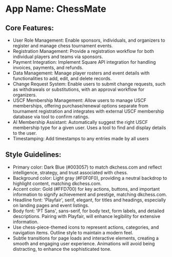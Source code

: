 # **App Name**: ChessMate

## Core Features:

- User Role Management: Enable sponsors, individuals, and organizers to register and manage chess tournament events.
- Registration Management: Provide a registration workflow for both individual players and teams via sponsors.
- Payment Integration: Implement Square API integration for handling invoices, payments, and refunds.
- Data Management: Manage player rosters and event details with functionalities to add, edit, and delete records.
- Change Request System: Enable users to submit change requests, such as withdrawals or substitutions, with an approval workflow for organizers.
- USCF Membership Management: Allow users to manage USCF memberships, offering purchase/renewal options separate from tournament registration and integrates with external USCF membership database via tool to confirm ratings.
- AI Membership Assistant: Automatically suggest the right USCF membership type for a given user. Uses a tool to find and display details to the user.
- Timestamping: Add timestamps to any entries made by all users

## Style Guidelines:

- Primary color: Dark Blue (#003057) to match dkchess.com and reflect intelligence, strategy, and trust associated with chess.
- Background color: Light gray (#F0F0F0), providing a neutral backdrop to highlight content, matching dkchess.com.
- Accent color: Gold (#FFD700) for key actions, buttons, and important information to signify achievement and prestige, matching dkchess.com.
- Headline font: 'Playfair', serif, elegant, for titles and headings, especially on landing pages and event listings.
- Body font: 'PT Sans', sans-serif, for body text, form labels, and detailed descriptions. Pairing with Playfair, will enhance legibility for extensive information.
- Use chess-piece-themed icons to represent actions, categories, and navigation items. Outline style to maintain a modern feel.
- Subtle transitions for page loads and interactive elements, creating a smooth and engaging user experience. Animations will avoid being distracting, to enhance the sophisticated tone.